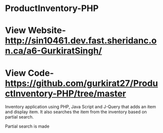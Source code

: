 # ProductInventory-PHP
# View Website- http://sin10461.dev.fast.sheridanc.on.ca/a6-GurkiratSingh/
# View Code- https://github.com/gurkirat27/ProductInventory-PHP/tree/master
Inventory application using PHP, Java Script and J-Query that adds an item and display item. 
It also searches the item from the inventory based on partial search.


Partial search is made

